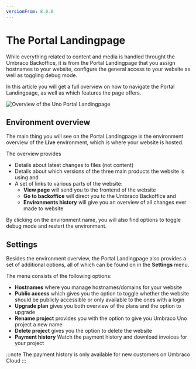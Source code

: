 ```yaml
---
versionFrom: 8.0.0
---
```


# The Portal Landingpage

While everything related to content and media is handled throught the Umbraco Backoffice, it is from the Portal Landingpage that you assign hostnames to your website, configure the general access to your website as well as toggling debug mode.

In this article you will get a full overview on how to navigate the Portal Landingpage, as well as which features the page offers.

![Overview of the Uno Portal Landingpage](images/The-portal.png)

## Environment overview

The main thing you will see on the Portal Landingpage is the environment overview of the **Live** environment, which is where your website is hosted.

The overview provides

* Details about latest changes to files (not content)
* Details about which versions of the three main products the website is using and
* A set of links to various parts of the website:
  * **View page** will send you to the frontend of the website
  * **Go to backoffice** will direct you to the Umbraco Backoffice and
  * **Environments history** will give you an overview of all changes ever made to website

By clicking on the environment name, you will also find options to toggle debug mode and restart the environment.

## Settings

Besides the environment overview, the Portal Landingpage also provides a set of additional options, all of which can be found on in the **Settings** menu.

The menu consists of the following options:

* **Hostnames** where you manage hostnames/domains for your website
* **Public access** which gives you the option to toggle whether the website should be publicly accessible or only available to the ones with a login
* **Upgrade plan** gives you both overview of the plans and the option to upgrade
* **Rename project** provides you with the option to give you Umbraco Uno project a new name
* **Delete project** gives you the option to delete the website
* **Payment history** Watch the payment history and download invoices for your project

:::note
The payment history is only available for new customers on Umbraco Cloud
:::
